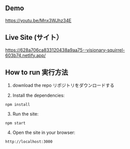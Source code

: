 ## Demo

https://youtu.be/Mnx3WJhz34E

## Live Site (サイト）

https://628a706ca833120438a9aa75--visionary-squirrel-603b74.netlify.app/

## How to run 実行方法

1. download the repo リポジトリをダウンロードする

2. Install the dependencies:

```
npm install
```

3. Run the site:

```
npm start
```

4. Open the site in your browser:

```
http://localhost:3000
```

